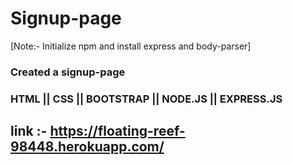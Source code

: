 # Signup-page 
[Note:- Initialize npm and install express and body-parser]
### Created a signup-page
###  HTML || CSS || BOOTSTRAP || NODE.JS || EXPRESS.JS
##  link :- https://floating-reef-98448.herokuapp.com/
